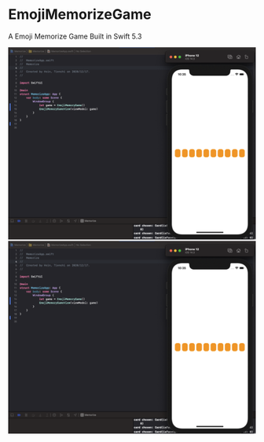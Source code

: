 # EmojiMemorizeGame
A Emoji Memorize Game Built in Swift 5.3

![Alt text](demo-early-1.png?raw=true "Title")
![Alt text](demo-early-1.png)
